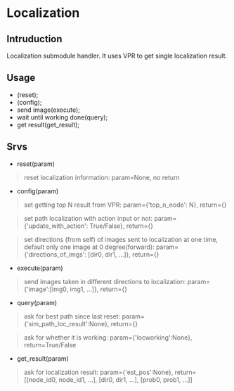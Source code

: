# Localization
## Intruduction
Localization submodule handler. It uses VPR to get single localization result.

## Usage
* (reset);
* (config);
* send image(execute);
* wait until working done(query);
* get result(get_result);

## Srvs
* reset(param)
> reset localization information: param=None, no return

* config(param)
> set getting top N result from VPR: param={'top_n_node': N}, return={}

> set path localization with action input or not: param={'update_with_action': True/False}, return={}

> set directions (from self) of images sent to localization at one time, default only one image at 0 degree(forward): param={'directions_of_imgs': [dir0, dir1, ...]}, return={}

* execute(param)
> send images taken in different directions to localization: param={'image':[img0, img1, ...]}, return={}

* query(param)
> ask for best path since last reset: param={'sim_path_loc_result':None}, return={}

> ask for whether it is working: param={'locworking':None}, return=True/False

* get_result(param)
> ask for localization result: param={'est_pos':None}, return=[[node_id0, node_id1, ...], [dir0, dir1, ...], [prob0, prob1, ...]]
